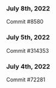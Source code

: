 ### July 8th, 2022

Commit #8580

### July 5th, 2022

Commit #314353


### July 4th, 2022

Commit #72281

